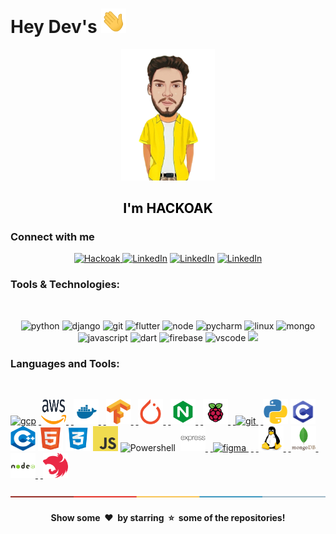 
<h1 align="left">Hey Dev's <img src="https://raw.githubusercontent.com/ABSphreak/ABSphreak/master/gifs/Hi.gif" width="40px"> </h1>
 
<!--  ![](https://github.com/ahammadshawki8/ahammadshawki8/blob/master/header_.png) -->


<p align="center">
    <img src="https://github.com/Hackoak/Hackoak/blob/main/asset/hackoak.png" width="150">
</p>

<h2 align="center" style="color:black">I'm HACKOAK</h2>

### Connect with me

<p align="center">
 <a href="https://github.com/Hackoak/" target="_blank" > <img alt="Hackoak" src="https://img.shields.io/badge/Hackoak-%23000000.svg?&style=for-the-badge&logo=github&logoColor=white" /> </a>
  <a href="https://www.linkedin.com/in/karan-singh-136ab0165" target="_blank" ><img alt="LinkedIn" src="https://img.shields.io/badge/LinkedIn-0077B5?style=for-the-badge&logo=linkedin&logoColor=white" /></a>
  <a href="https://ksrk.medium.com" target="_blank" ><img alt="LinkedIn"  src="https://img.shields.io/badge/Medium-12100E?style=for-the-badge&logo=medium&logoColor=white&label=&color=000000&labelColor=000000" /></a>
  <a href="https://www.instagram.com/karan_ksrk/" target="_blank" ><img alt="LinkedIn" src="https://img.shields.io/badge/Instagram-E4405F?style=for-the-badge&logo=instagram&logoColor=white" /></a>
  
</p>


### Tools & Technologies:

<br>
<p align="center">  
 
  <img alt="python" src="https://img.shields.io/static/v1?style=for-the-badge&logo=python&message=Python&label=&color=F7C52B&labelColor=000000&logoColor=F7C52B" />
  <img alt="django" src="https://img.shields.io/static/v1?style=for-the-badge&logo=django&message=Django&label=&color=000000&labelColor=000000&logoColor=092D1F" />
  <img alt="git" src="https://img.shields.io/static/v1?style=for-the-badge&logo=git&message=Git&label=&color=000000&labelColor=000000" />

  <img alt="flutter" src="https://img.shields.io/static/v1?style=for-the-badge&logo=flutter&message=Flutter&label=&color=000000&labelColor=000000&logoColor=01579B" />
  
   <img alt="node" src="https://img.shields.io/static/v1?style=for-the-badge&logo=nodejs&message=node&label=&color=000000&labelColor=000000" />
  <img alt="pycharm" src="https://img.shields.io/static/v1?style=for-the-badge&logo=pycharm&message=pycharm&label=&color=000000&labelColor=000000" />
     <img alt="linux" src="https://img.shields.io/static/v1?style=for-the-badge&logo=linux&message=linux&label=&color=000000&labelColor=000000" />

   <img alt="mongo" src="https://img.shields.io/static/v1?style=for-the-badge&logo=mongodb&message=mongo&label=&color=000000&labelColor=000000" />
   <img alt="javascript" src="https://img.shields.io/static/v1?style=for-the-badge&logo=javascript&message=javascript&label=&color=000000&labelColor=000000" />
  <img alt="dart" src="https://img.shields.io/static/v1?style=for-the-badge&logo=dart&message=Dart&label=&color=2AB5F6&labelColor=000000" />
  <img alt="firebase" src="https://img.shields.io/static/v1?style=for-the-badge&logo=firebase&message=Firebase&label=&color=F7C52B&labelColor=000000" />
 <img alt="vscode" src="https://img.shields.io/badge/-VS%20Code-000000?style=for-the-badge&logo=Visual-studio-code&logoColor=blue" />
  <img src="https://img.shields.io/badge/Windows-0078D6?style=for-the-badge&logo=windows&logoColor=white"/>
</p>

<h3 align="left">Languages and Tools:</h3>
<br>
<p align="left">
  
<a href="https://cloud.google.com" target="_blank"> <img src="https://www.vectorlogo.zone/logos/google_cloud/google_cloud-icon.svg" alt="gcp" width="40" height="40"/></a>&nbsp;<a href="http://aws.amazon.com" target="_blank"> <img src="https://github.com/Hackoak/Hackoak/blob/main/asset/512px-Amazon_Web_Services_Logo.svg.png" alt="aws" width="40" height="40"/> </a>&nbsp;<a href="https://www.docker.com" target="_blank"> <img src="https://github.com/Hackoak/Hackoak/blob/main/asset/docker-svgrepo-com.svg" alt="docker" width="40" height="40"/> </a>&nbsp;<a href="https://www.tensorflow.org" target="_blank"> <img src="https://github.com/Hackoak/Hackoak/blob/main/asset/tensorflow-svgrepo-com.svg" alt="tensorflow" width="40" height="40"/> </a>&nbsp;<a href="https://pytorch.org" target="_blank"> <img src="https://github.com/Hackoak/Hackoak/blob/main/asset/pytorch-svgrepo-com.svg" alt="pytorch" width="40" height="40"/> </a>&nbsp;<a href="http://nginx.org" target="_blank"> <img src="https://github.com/Hackoak/Hackoak/blob/main/asset/nginx-svgrepo-com.svg" alt="nginx" width="40" height="40"/> </a>&nbsp;<a href="https://www.raspberrypi.org" target="_blank"> <img src="https://github.com/Hackoak/Hackoak/blob/main/asset/raspberry-pi-svgrepo-com.svg" alt="raspberry" width="40" height="40"/> </a>&nbsp;<a href="https://git-scm.com/" target="_blank"> <img src="https://www.vectorlogo.zone/logos/git-scm/git-scm-icon.svg" alt="git" width="40" height="40"/> </a>&nbsp;<a href="https://www.python.org" target="_blank">  </a><img src="https://github.com/ahammadshawki8/ahammadshawki8/blob/master/python.png" alt="Python" width="40" height="40"/>&nbsp;<img src="https://github.com/ahammadshawki8/ahammadshawki8/blob/master/c.png" alt="C" width="40" height="40"/>&nbsp;<img src="https://github.com/ahammadshawki8/ahammadshawki8/blob/master/cpp.png" alt="C++" width="40" height="40"/>&nbsp;<img src="https://github.com/ahammadshawki8/ahammadshawki8/blob/master/html.svg" alt="HTML" width="40" height="40"/>&nbsp;<img src="https://github.com/ahammadshawki8/ahammadshawki8/blob/master/css.png" alt="CSS" width="40" height="40"/>&nbsp;<img src="https://github.com/ahammadshawki8/ahammadshawki8/blob/master/js.png" alt="JavaScript" width="40" height="40"/>&nbsp;<img src="https://www.freeiconspng.com/uploads/powershell-icon-9.png" alt="Powershell" width="40" height="40"/>&nbsp;
 <a href="https://expressjs.com" target="_blank"> <img src="https://raw.githubusercontent.com/devicons/devicon/master/icons/express/express-original-wordmark.svg" alt="express" width="40" height="40"/> </a>&nbsp;<a href="https://www.figma.com/" target="_blank"> <img src="https://www.vectorlogo.zone/logos/figma/figma-icon.svg" alt="figma" width="40" height="40"/> </a>&nbsp;<a href="https://git-scm.com/" target="_blank"> </a> &nbsp;<a href="https://www.linux.org/" target="_blank"> <img src="https://raw.githubusercontent.com/devicons/devicon/master/icons/linux/linux-original.svg" alt="linux" width="40" height="40"/> </a>&nbsp;<a href="https://www.mongodb.com/" target="_blank"> <img src="https://raw.githubusercontent.com/devicons/devicon/master/icons/mongodb/mongodb-original-wordmark.svg" alt="mongodb" width="40" height="40"/> </a>&nbsp;<a href="https://nodejs.org" target="_blank"> <img src="https://raw.githubusercontent.com/devicons/devicon/master/icons/nodejs/nodejs-original-wordmark.svg" alt="nodejs" width="40" height="40"/> </a>&nbsp;<a href="https://Nestjs.com" target="_blank"> <img src="https://github.com/Hackoak/Hackoak/blob/main/asset/nestjs-icon.svg" alt="NestJS" width="40" height="40"/> </a></p>

  

[![-----------------------------------------------------](https://raw.githubusercontent.com/fcsouza/fcsouza/master/.github/colored.png)](#installation)

<h4 align="center">Show some &nbsp;❤️&nbsp; by starring  &nbsp;⭐&nbsp; some of the repositories!</h4>
<p align="center">
<!--   <img width="48%" src="https://github-readme-stats.vercel.app/api?username=hackoak&show_icons=true&theme=tokyonight" />
  <img width="48%" src="https://github-readme-streak-stats.herokuapp.com/?user=hackoak&theme=tokyonight" /> -->
<!--  <img width="100%" src="https://activity-graph.herokuapp.com/graph?username=hackoak&theme=react-dark&hide_border=true&area=true" /> -->
 
</p>
 
<!--  [![N|Solid](https://cldup.com/dTxpPi9lDf.thumb.png)](https://nodesource.com/products/nsolid)

[![Build Status](https://travis-ci.org/joemccann/dillinger.svg?branch=master)](https://travis-ci.org/joemccann/dillinger) -->
 
<!--  
<td align="center" style="padding=0;width=70%;">
      <img align="center" style="padding=0;" src="https://github-readme-stats.vercel.app/api/top-langs/?username=hackoak&layout=compact&show_icons=true&title_color=4F8CC9&text_color=9f9f9f&bg_color=00000000&hide_border=true&icon_color=00000000&count_private=true&extra=skyra-project/skyra,skyra.pw,alestra,skyra-sharp,lycore,aurora,char,timestamp,anti-user-gateway,orm,eslint-config;binarytf/binarytf;discordjs/discord.js,collection;novariableglobal/mood,g.shift,global-engine;sapphire-project/framework,pieces,plugins,utilities" />
    </td> -->
 
 
 
 

